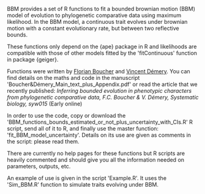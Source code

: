 BBM provides a set of R functions to fit a bounded brownian motion (BBM) model of evolution to phylogenetic comparative data using maximum likelihood. In the BBM model, a continuous trait evolves under brownian motion with a constant evolutionary rate, but between two reflective bounds.

These functions only depend on the {ape} package in R and likelihoods are compatible with those of other models fitted by the 'fitContinuous' function in package {geiger}.

Functions were written by [Florian Boucher](https://sites.google.com/site/floriaboucher/) and [Vincent Démery](https://www.pct.espci.fr/~vdemery/). You can find details on the maths and code in the manuscript 'Boucher&Démery_Main_text_plus_Appendix.pdf' or read the article that we recently published:
*Inferring bounded evolution in phenotypic characters from phylogenetic comparative data, F.C. Boucher & V. Démery, Systematic biology, syw015* (Early online)

In order to use the code, copy or download the 'BBM_functions_bounds_estimated_or_not_plus_uncertainty_with_CIs.R' R script, send all of it to R, and finally use the master function: 'fit_BBM_model_uncertainty'. Details on its use are given as comments in the script: please read them.

There are currently no help pages for these functions but R scripts are heavily commented and should give you all the information needed on parameters, outputs, etc.

An example of use is given in the script 'Example.R'. It uses the 'Sim_BBM.R' function to simulate traits evolving under BBM.
